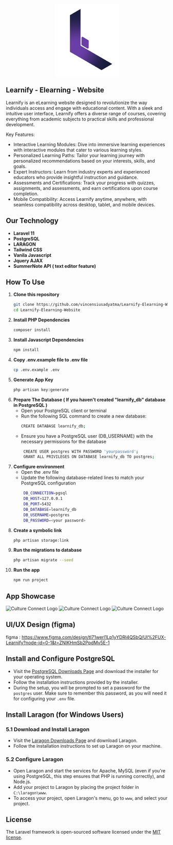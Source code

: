 <div align="center">
  <img src="public/img/logo/learnify-logo.png" alt="Learnify Logo" width="200">
</div>

## Learnify - Elearning - Website

Learnify is an eLearning website designed to revolutionize the way individuals access and engage with educational
content. With a sleek and intuitive user interface, Learnify offers a diverse range of courses, covering everything from
academic subjects to practical skills and professional development.

Key Features:

- Interactive Learning Modules: Dive into immersive learning experiences with interactive modules that cater to various
  learning styles.
- Personalized Learning Paths: Tailor your learning journey with personalized recommendations based on your interests,
  skills, and goals.
- Expert Instructors: Learn from industry experts and experienced educators who provide insightful instruction and
  guidance.
- Assessments and Certifications: Track your progress with quizzes, assignments, and assessments, and earn
  certifications upon course completion.
- Mobile Compatibility: Access Learnify anytime, anywhere, with seamless compatibility across desktop, tablet, and
  mobile devices.

## Our Technology

- **Laravel 11**
- **PostgreSQL**
- **LARAGON**
- **Tailwind CSS**
- **Vanila Javascript**
- **Jquery AJAX**
- **SummerNote API ( text editor feature)**

## How To Use

1. **Clone this repository**
   ```bash
   git clone https://github.com/vincensiusadyatma/Learnify-Elearning-Website.git
   cd Learnify-Elearning-Website
2. **Install PHP Dependencies**
   ```bash
   composer install

3. **Install Javascript Dependencies**
   ```bash
   npm install

3. **Copy .env.example file to .env file**
   ```bash
   cp .env.example .env

4. **Generate App Key**
   ```bash
   php artisan key:generate

4. **Prepare The Database ( If you haven't created "learnify_db" database in PostgreSQL )**
   - Open your PostgreSQL client or terminal
   - Run the following SQL command to create a new database:
       ```bash
       CREATE DATABASE learnify_db;
   - Ensure you have a PostgreSQL user (DB_USERNAME) with the necessary permissions for the database
      ```bash
       CREATE USER postgres WITH PASSWORD 'yourpassword';
       GRANT ALL PRIVILEGES ON DATABASE learnify_db TO postgres;

4. **Configure environment**
   - Open the .env file
   - Update the following database-related lines to match your PostgreSQL configuration
       ```bash
        DB_CONNECTION=pgsql
        DB_HOST=127.0.0.1
        DB_PORT=5432
        DB_DATABASE=learnify_db
        DB_USERNAME=postgres
        DB_PASSWORD=<your password>

4. **Create a symbolic link**
   ```bash
   php artisan storage:link

4. **Run the migrations to database**
   ```bash
   php artisan migrate --seed
   
5. **Run the app**
   ```bash
   npm run project
## App Showcase
<img src="./public/img/showcase/dashboard-user-showcase.jpg" alt="Culture Connect Logo">
<img src="./public/img/showcase/course-list-showcase.jpg" alt="Culture Connect Logo">
<img src="./public/img/showcase/quiz-list-showcase.jpg" alt="Culture Connect Logo">

## UI/UX Design (figma)
figma : https://www.figma.com/design/tI71werl1Lp1yYDRl4QSbQ/UI%2FUX-Learnify?node-id=0-1&t=ZNIKHmSb2PpdMv5E-1
## Install and Configure PostgreSQL

- Visit the [PostgreSQL Downloads Page](https://www.postgresql.org/download/) and download the installer for your
  operating system.
- Follow the installation instructions provided by the installer.
- During the setup, you will be prompted to set a password for the `postgres` user. Make sure to remember this password,
  as you will need it for configuring your `.env` file.

## Install Laragon (for Windows Users)

### 5.1 Download and Install Laragon

- Visit the [Laragon Downloads Page](https://laragon.org/download/index.html) and download Laragon.
- Follow the installation instructions to set up Laragon on your machine.

### 5.2 Configure Laragon

- Open Laragon and start the services for Apache, MySQL (even if you're using PostgreSQL, this step ensures that PHP is
  running correctly), and Node.js.
- Add your project to Laragon by placing the project folder in `C:\laragon\www`.
- To access your project, open Laragon's menu, go to `www`, and select your project.

## License

The Laravel framework is open-sourced software licensed under the [MIT license](https://opensource.org/licenses/MIT).
